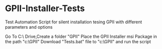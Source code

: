 # GPII-Installer-Tests
Test Automation Script for silent installation tesing GPII with different parameters and options

Go To C:\ Drive,Create a folder "GPII"
Place the GPII Installer msi Package in the path "c:\GPII"
Download "Tests.bat" file to "c:\GPII" and run the script
